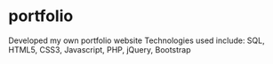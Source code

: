 # portfolio
Developed my own portfolio website
Technologies used include: SQL, HTML5, CSS3, Javascript, PHP, jQuery, Bootstrap


